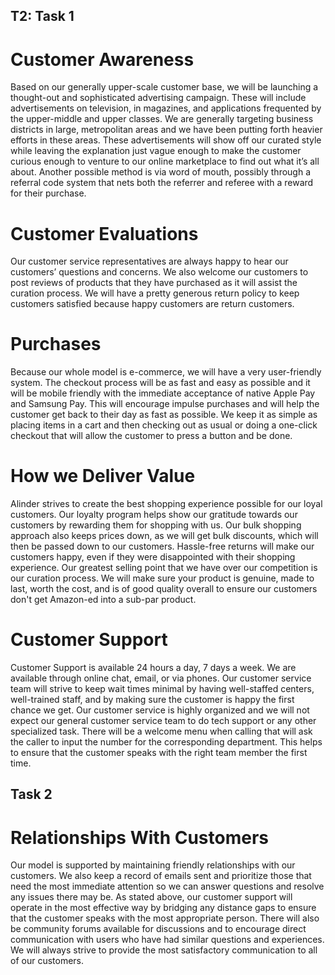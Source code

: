 ## T2: Task 1


# Customer Awareness

<p>Based on our generally upper-scale customer base, we will be launching a thought-out and sophisticated advertising campaign. These will include advertisements on television, in magazines, and applications frequented by the upper-middle and upper classes. We are generally targeting business districts in large, metropolitan areas and we have been putting forth heavier efforts in these areas. These advertisements will show off our curated style while leaving the explanation just vague enough to make the customer curious enough to venture to our online marketplace to find out what it’s all about. Another possible method is via word of mouth, possibly through a referral code system that nets both the referrer and referee with a reward
 for their purchase.</p>

# Customer Evaluations

<p>Our customer service representatives are always happy to hear our customers’ questions and concerns. We also welcome our customers to post reviews of products that they have purchased as it will assist the curation process. We will have a pretty generous return policy to keep customers satisfied because happy customers are return customers.</p>


# Purchases

<p>Because our whole model is e-commerce, we will have a very user-friendly system. The checkout process will be as fast and easy as possible and it will be mobile friendly with the immediate acceptance of native Apple Pay and Samsung Pay. This will encourage impulse purchases and will help the customer get back to their day as fast as possible. We keep it as simple as placing items in a cart and then checking out as usual or doing a one-click checkout that will allow the customer to press a button and be done.</p>


# How we Deliver Value

<p>Alinder strives to create the best shopping experience possible for our loyal customers. Our loyalty program helps show our gratitude towards our customers by rewarding them for shopping with us. Our bulk shopping approach also keeps prices down, as we will get bulk discounts, which will then be passed down to our customers. Hassle-free returns will make our customers happy, even if they were disappointed with their shopping experience. Our greatest selling point that we have over our competition is our curation process. We will make sure your product is genuine, made to last, worth the cost, and is of good quality overall to ensure our customers don't get Amazon-ed into a sub-par product.</p>


# Customer Support

<p>Customer Support is available 24 hours a day, 7 days a week. We are available through online chat, email, or via phones. Our customer service team will strive to keep wait times minimal by having well-staffed centers, well-trained staff, and by making sure the customer is happy the first chance we get. Our customer service is highly organized and we will not expect our general customer service team to do tech support or any other specialized task. There will be a welcome menu when calling that will ask the caller to input the number for the corresponding department. This helps to ensure that the customer speaks with the right team member the first time.</p>


## Task 2


# Relationships With Customers
  
<p>Our model is supported by maintaining friendly relationships with our customers. We also keep a record of emails sent and prioritize those that need the most immediate attention so we can answer questions and resolve any issues there may be. As stated above, our customer support will operate in the most effective way by bridging any distance gaps to ensure that the customer speaks with the most appropriate person. There will also be community forums available for discussions and to encourage direct communication with users who have had similar questions and experiences. We will always strive to provide the most satisfactory communication to all of our customers.</p>

